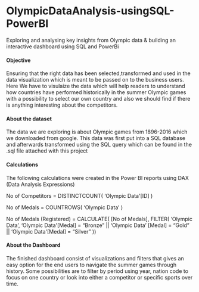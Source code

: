 # OlympicDataAnalysis-usingSQL-PowerBI
Exploring and analysing key insights from Olympic data & building an interactive dashboard using SQL and PowerBi

#### Objective
Ensuring that the right data has been selected,transformed and used in the data visualization which is meant to be passed on to the business users. Here We have to visulaize the data which will help readers to understand how countries have performed historically in the summer Olympic games with a possibility to select our own country and also we should find if there is anything interesting about the competitors.


#### About the dataset
The data we are exploring is about Olympic games from 1896-2016 which we downloaded from google.
This data was first put into a SQL database and afterwards transformed using the SQL query which can be found in the .sql file attached with this project


#### Calculations
The following calculations were created in the Power BI reports using DAX (Data Analysis Expressions)

No of Competitors = DISTINCTCOUNT( ‘Olympic Data'[ID] )

No of Medals = COUNTROWS( ‘Olympic Data’ )

No of Medals (Registered) = CALCULATE( [No of Medals], FILTER( ‘Olympic Data’, ‘Olympic Data'[Medal] = “Bronze” || ‘Olympic Data’ [Medal] = “Gold” || ‘Olympic Data'[Medal] = “Silver” ))


#### About the Dashboard
The finished dashboard consist of visualizations and filters that gives an easy option for the end users to navigate the summer games through history. Some possibilities are to filter by period using year, nation code to focus on one country or look into either a competitor or specific sports over time.

